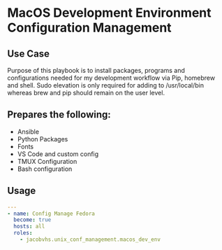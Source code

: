 # MacOS Development Environment Configuration Management

## Use Case
Purpose of this playbook is to install packages, programs and configurations needed for my development workflow via Pip, homebrew and shell. Sudo elevation is only required for adding to /usr/local/bin whereas brew and pip should remain on the user level.

## Prepares the following:
- Ansible
- Python Packages
- Fonts
- VS Code and custom config
- TMUX Configuration 
- Bash configuration

## Usage
```yaml
---
- name: Config Manage Fedora
  become: true
  hosts: all
  roles:
    - jacobvhs.unix_conf_management.macos_dev_env
```